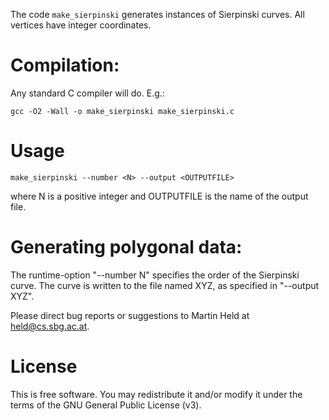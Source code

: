 The code `make_sierpinski` generates instances of Sierpinski curves. All
vertices have integer coordinates.

# Compilation:
Any standard C compiler will do. E.g.:

    gcc -O2 -Wall -o make_sierpinski make_sierpinski.c

# Usage
    make_sierpinski --number <N> --output <OUTPUTFILE>

where N is a positive integer and OUTPUTFILE is the name of the output file.

# Generating polygonal data:

The runtime-option "--number N" specifies the order of the Sierpinski curve.
The curve is written to the file named XYZ, as specified in "--output XYZ".

Please direct bug reports or suggestions to Martin Held at held@cs.sbg.ac.at.

# License

This is free software.  You may redistribute it and/or modify
it under the terms of the GNU General Public License (v3).
